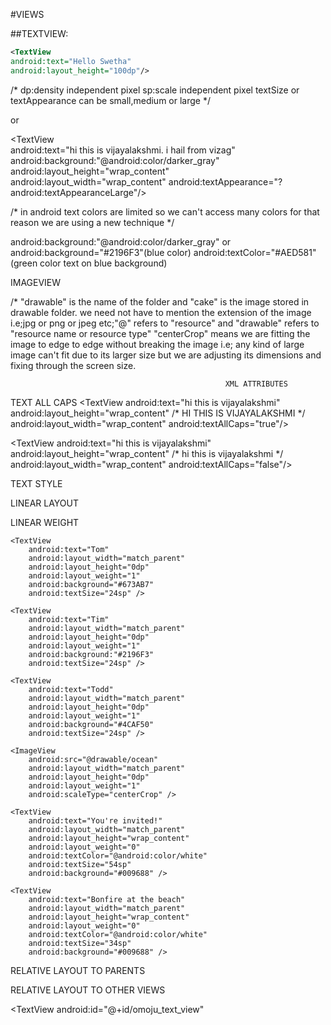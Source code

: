 #VIEWS

##TEXTVIEW:													

```xml
<TextView
android:text="Hello Swetha"
android:layout_height="100dp"/>
```
																							
/*
  dp:density independent pixel
  sp:scale independent pixel
  textSize or textAppearance can be small,medium or large
*/ 
																							
<TextView																					 
android:text="hi this is vijayalakshmi. i hail from vizag"
android:layout_height="wrap_content"
android:layout_width="wrap_content"
android:textSize="45sp"/>

or

<TextView																					 
android:text="hi this is vijayalakshmi. i hail from vizag"
android:background:"@android:color/darker_gray"
android:layout_height="wrap_content"
android:layout_width="wrap_content"
android:textAppearance="?android:textAppearanceLarge"/>

/*
in android text colors are limited so we can't access many colors for that reason we are using a new technique
*/

android:background:"@android:color/darker_gray"
or
android:background="#2196F3"(blue color)
android:textColor="#AED581"(green color text on blue background)


IMAGEVIEW

<ImageView
android:src="@drawable/cake"
android:layout_height="wrap_content"
android:layout_width="wrap_content"
android:scaleType="centerCrop"/>

/* 
"drawable" is the name of the folder and "cake" is the image stored in drawable folder. we need not have to mention the extension of the image i.e;jpg or png or jpeg etc;"@" refers to "resource" and "drawable" refers to "resource name or resource type" 
"centerCrop" means we are fitting the image to edge to edge without breaking the image i.e; any kind of large image can't fit due to its larger size but we are adjusting its dimensions and fixing through the screen size.


													XML ATTRIBUTES

TEXT ALL CAPS
<TextView
android:text="hi this is vijayalakshmi"
android:layout_height="wrap_content"					/* HI THIS IS VIJAYALAKSHMI */
android:layout_width="wrap_content"
android:textAllCaps="true"/>

<TextView
android:text="hi this is vijayalakshmi"
android:layout_height="wrap_content"					/* hi this is vijayalakshmi */
android:layout_width="wrap_content"
android:textAllCaps="false"/>


TEXT STYLE
<TextView
android:text="swetha"
android:layout_height="wrap_content"
android:layout_width="wrap_content"
android:textStyle="bold"/>


LINEAR LAYOUT

<Linearlayout
xmlns:android="http://schemas.android.com/apk/res/android"
android:orientation="vertical"
android:layout_height="wrap_content"
android:layout_width="wrap_content">

<TextView
android:text="Guest List"
android:layout_height="wrap_content"
android:layout_width="wrap_content"/>

<TextView
android:text="Kunal"
android:layout_height="wrap_content"
android:layout_width="wrap_content"/>

</LinearLayout>


<LinearLayout
xmlns:android="http://schemas.android.com/apk/res/android"
android:orientation="vertical"
android:layout_height="match_parent"
android:layout_width="match_parent"
android:background="@android:color/darker/gray">

<TextView
android:text="Guest List"
android:layout_height="match_parent"
android:layout_width="wrap_content"
android:background="#4CAF50"
android:textSize="24sp" />

<TextView
android:text="swetha"
android:layout_height="1000dp"
android:layout_width="50dp"
android:background="#4CAF50"
android:textSize="24sp" />

<TextView
android:text="sowmya"
android:layout_height="400dp"
android:layout_width="wrap_content"
android:background="#4CAF50"
android:textSize="24sp" />

</Linearlayout>


LINEAR WEIGHT

<LinearLayout
    xmlns:android="http://schemas.android.com/apk/res/android"
    android:orientation="vertical"
    android:layout_width="match_parent"
    android:layout_height="match_parent"
    android:layout_weight="1">

    <TextView
        android:text="Tom"
        android:layout_width="match_parent"
        android:layout_height="0dp"
        android:layout_weight="1"
        android:background="#673AB7"
        android:textSize="24sp" />

    <TextView
        android:text="Tim"
        android:layout_width="match_parent"
        android:layout_height="0dp"
        android:layout_weight="1"
        android:background:"#2196F3"
        android:textSize="24sp" />

    <TextView
        android:text="Todd"
        android:layout_width="match_parent"
        android:layout_height="0dp"
        android:layout_weight="1"
        android:background="#4CAF50"
        android:textSize="24sp" />

</LinearLayout>


<LinearLayout
    xmlns:android="http://schemas.android.com/apk/res/android"
    android:orientation="vertical"
    android:layout_width="match_parent"
    android:layout_height="match_parent">

    <ImageView
        android:src="@drawable/ocean"
        android:layout_width="match_parent"
        android:layout_height="0dp"
        android:layout_weight="1"
        android:scaleType="centerCrop" />

    <TextView
        android:text="You're invited!"
        android:layout_width="match_parent"
        android:layout_height="wrap_content"
        android:layout_weight="0"
        android:textColor="@android:color/white"
        android:textSize="54sp"
        android:background="#009688" />

    <TextView
        android:text="Bonfire at the beach"
        android:layout_width="match_parent"
        android:layout_height="wrap_content"
        android:layout_weight="0"
        android:textColor="@android:color/white"
        android:textSize="34sp"
        android:background="#009688" />

</LinearLayout>



RELATIVE LAYOUT  TO PARENTS

<RelativeLayout
xmlns:android="http://schemas.android.com/apk/ress/android"
android:layout_width="match_parent"
android:layout_height="match_parent"
android:padding="16dp">


<TextView
android:text="I'm in this corner"
android:layout_width="wrap_content"
android:layout_height="wrap_content"
android:layout_alignParentBottom="true"
android:layout_alignParentLeft="true" />

<TextView
android:text="No,up here"
android:layout_width="wrap_content"
android:layout_height="wrap_content"
android:layout_alignParentTop="true"
android:layout_alignParentLeft="true" />

<TextView
android:text="Wait,I'm here"
android:layout_width="wrap_content"
android:layout_height="wrap_content"
android:layout_alignParentBottom="true"
android:layout_alignParentRight="true" />

<TextView
android:text="Actually,I'm here"
android:layout_width="wrap_content"
android:layout_height="wrap_content"
android:layout_alignParentTop="true"
android:layout_alignParentRight="true" />

</RelativeLayout>

RELATIVE LAYOUT TO OTHER VIEWS	

<RelativeLayout
xmlns:android="http://schemaas.android.com/apk/res/android"
android:layout_width="match_parent"
android:layout_height="match_parent">

<TextView
android:id="@+id/ben_text_view"
android:layout_width="wrap_content"
android:layout_height="wrap_content"
android:layout_alignParentTop="true"
android:layout_centerHorizontal="true"
android:text="BEN"
android:textSize="24sp" />
 
<TextView
android:id="@+id/kunal_text_view"
android:layout_width="wrap_content"
android:layout_height="wrap_content"
android:layout_alignParentTop="true"
android:layout_toLeftOf="@id/ben_text_view"
android:text="KUNAL"
android:textSize="24sp" />

<TextView
android:id="@+id/kagure_text_view"
android:layout_width="wrap_content"
android:layout_height="wrap_content"
android:layout_alignParentTop="true"
android:layout_toRightOf="@id/ben_text_view"
android:text="KAGURE"
android:textSize="24sp" />

<TextView
android:id="@+id/lyla_text_view"
android:layout_width="wrap_content"
android:layout_height="wrap_content"
android:layout_alignParentBottom="true"
android:layout_alignParentLeft="true"
android:text="LYLA"
android:textSize="24sp" />

<TextView
android:id="@+id/me_text_view"
android:layout_width="wrap_content"
android:layout_height="wrap_content"
android:layout_alignParentBottom="true"
android:layout_toRightOf="@id/lyla_text_view"
android:text="ME"
android:textSize="24sp" />

<TextView
android:id="@+id/natalie_text_view"
android:layout_width="wrap_content"
android:layout_height="wrap_content"
android:layout_alignParentLeft="true"
android:layout_above="@id/lyla_text_view"
android:text="NATALIE"
android:textSizee="24sp" />

<TextView
android:id="@+id/jennie_text_view"
android:layout_width="wrap_content"
android:layout_height="wrap_content"
android:layout_alignParentBottom="true"
android:layout_alignParentRight="true"
android:text="JENNIE"
android:textSize="24sp" />

<TextView
android:id="@+id/omoju_text_view"

